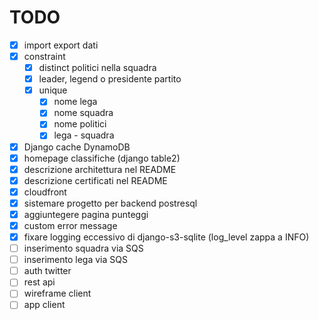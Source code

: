 # TODO

- [x] import export dati
- [x] constraint
  - [x] distinct politici nella squadra
  - [x] leader, legend o presidente partito
  - [x] unique 
    - [x] nome lega 
    - [x] nome squadra 
    - [x] nome politici  
    - [x] lega - squadra
- [x] Django cache DynamoDB
- [x] homepage classifiche (django table2)
- [x] descrizione architettura nel README
- [x] descrizione certificati nel README
- [x] cloudfront
- [x] sistemare progetto per backend postresql
- [x] aggiuntegere pagina punteggi
- [x] custom error message
- [x] fixare logging eccessivo di django-s3-sqlite (log_level zappa a INFO) 
- [ ] inserimento squadra via SQS
- [ ] inserimento lega via SQS
- [ ] auth twitter
- [ ] rest api
- [ ] wireframe client
- [ ] app client